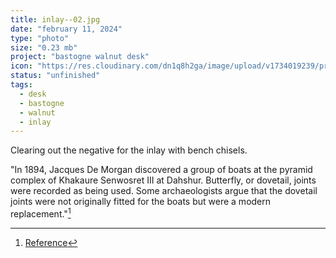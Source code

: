 ```yaml
---
title: inlay--02.jpg
date: "february 11, 2024"
type: "photo"
size: "0.23 mb"
project: "bastogne walnut desk"
icon: "https://res.cloudinary.com/dn1q8h2ga/image/upload/v1734019239/proportional.design-3.0/bastogne-walnut-desk/inlay/inlay--02_fro5g0.webp"
status: "unfinished"
tags:
  - desk
  - bastogne
  - walnut
  - inlay
---
```


Clearing out the negative for the inlay with bench chisels.

"In 1894, Jacques De Morgan discovered a group of boats at the pyramid complex of Khakaure Senwosret III at Dahshur. Butterfly, or dovetail, joints were recorded as being used. Some archaeologists argue that the dovetail joints were not originally fitted for the boats but were a modern replacement."[^1]

[^1]: [Reference](https://doi.org/10.1177%2F030751331009600106)
